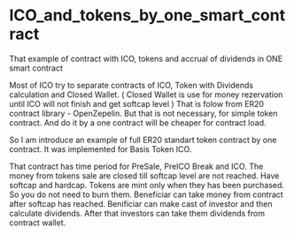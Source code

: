 # ICO_and_tokens_by_one_smart_contract
That example of contract with ICO, tokens and accrual of dividends in ONE smart contract

Most of ICO try to separate contracts of ICO, Token with Dividends calculation and Closed Wallet.
( Closed Wallet is use for money rezervation until ICO will not finish and get softcap level )
That is folow from ER20 contract library - OpenZepelin.
But that is not necessary, for simple token contract. And do it by a one contract will be cheaper for contract load.

So I am introduce an example of full ER20 standart token contract by one contract.
It was implemented for Basis Token ICO.

That contract has time period for PreSale, PreICO Break and ICO. 
The money from tokens sale are closed till softcap level are not reached.
Have softcap and hardcap.
Tokens are mint only when they has been purchased. So you do not need to burn them.
Beneficiar can take money from contract after softcap has reached.
Benificiar can make cast of investor and then calculate dividends.
After that investors can take them dividends from contract wallet.
